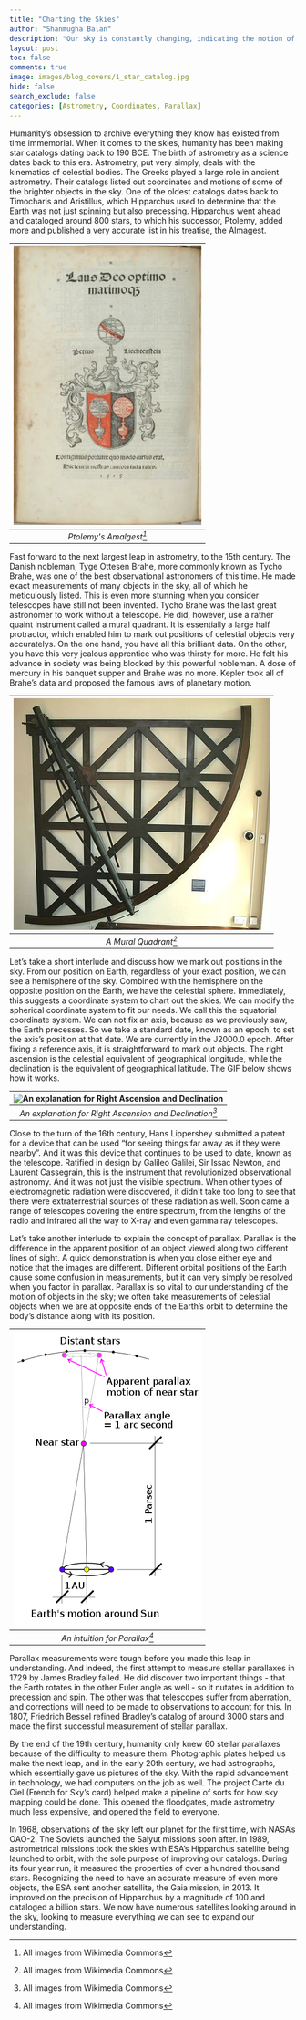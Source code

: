 ```yaml
---
title: "Charting the Skies"
author: "Shanmugha Balan"
description: "Our sky is constantly changing, indicating the motion of planets and stars. The study of where they're located and how they move around is called astrometry."
layout: post
toc: false
comments: true
image: images/blog_covers/1_star_catalog.jpg
hide: false
search_exclude: false
categories: [Astrometry, Coordinates, Parallax]
---
```


Humanity’s obsession to archive everything they know has existed from time immemorial. When it comes to the skies, humanity has been making star catalogs dating back to 190 BCE. The birth of astrometry as a science dates back to this era. Astrometry, put very simply, deals with the kinematics of celestial bodies. The Greeks played a large role in ancient astrometry. Their catalogs listed out coordinates and motions of some of the brighter objects in the sky. One of the oldest catalogs dates back to Timocharis and Aristillus, which Hipparchus used to determine that the Earth was not just spinning but also precessing. Hipparchus went ahead and cataloged around 800 stars, to which his successor, Ptolemy, added more and published a very accurate list in his treatise, the Almagest.

|![Ptolemy's Amalgest](https://raw.githubusercontent.com/TRAC-BITS-PILANI/blog/master/assets/blog/1_astrometry/ptolemy.png) | 
|:--:| 
| *Ptolemy's Amalgest[^1]* |

Fast forward to the next largest leap in astrometry, to the 15th century. The Danish nobleman, Tyge Ottesen Brahe, more commonly known as Tycho Brahe, was one of the best observational astronomers of this time. He made exact measurements of many objects in the sky, all of which he meticulously listed. This is even more stunning when you consider telescopes have still not been invented. Tycho Brahe was the last great astronomer to work without a telescope. He did, however, use a rather quaint instrument called a mural quadrant. It is essentially a large half protractor, which enabled him to mark out positions of celestial objects very accuratelys. On the one hand, you have all this brilliant data. On the other, you have this very jealous apprentice who was thirsty for more. He felt his advance in society was being blocked by this powerful nobleman. A dose of mercury in his banquet supper and Brahe was no more. Kepler took all of Brahe’s data and proposed the famous laws of planetary motion.

|![A Mural Quadrant](https://raw.githubusercontent.com/TRAC-BITS-PILANI/blog/master/assets/blog/1_astrometry/quadrant.png) | 
|:--:| 
| *A Mural Quadrant[^1]* |

Let’s take a short interlude and discuss how we mark out positions in the sky. From our position on Earth, regardless of your exact position, we can see a hemisphere of the sky. Combined with the hemisphere on the opposite position on the Earth, we have the celestial sphere. Immediately, this suggests a coordinate system to chart out the skies. We can modify the spherical coordinate system to fit our needs. We call this the equatorial coordinate system. We can not fix an axis, because as we previously saw, the Earth precesses. So we take a standard date, known as an epoch, to set the axis’s position at that date. We are currently in the J2000.0 epoch. After fixing a reference axis, it is straightforward to mark out objects. The right ascension is the celestial equivalent of geographical longitude, while the declination is the equivalent of geographical latitude. The GIF below shows how it works.

|![An explanation for Right Ascension and Declination](https://upload.wikimedia.org/wikipedia/commons/6/66/Ra_and_dec_demo_animation_small.gif)|
|:--:| 
| *An explanation for Right Ascension and Declination[^1]* |

Close to the turn of the 16th century, Hans Lippershey submitted a patent for a device that can be used “for seeing things far away as if they were nearby”. And it was this device that continues to be used to date, known as the telescope. Ratified in design by Galileo Galilei, Sir Issac Newton, and Laurent Cassegrain, this is the instrument that revolutionized observational astronomy. And it was not just the visible spectrum. When other types of electromagnetic radiation were discovered, it didn't take too long to see that there were extraterrestrial sources of these radiation as well. Soon came a range of telescopes covering the entire spectrum, from the lengths of the radio and infrared all the way to X-ray and even gamma ray telescopes.

Let’s take another interlude to explain the concept of parallax. Parallax is the difference in the apparent position of an object viewed along two different lines of sight. A quick demonstration is when you close either eye and notice that the images are different. Different orbital positions of the Earth cause some confusion in measurements, but it can very simply be resolved when you factor in parallax. Parallax is so vital to our understanding of the motion of objects in the sky; we often take measurements of celestial objects when we are at opposite ends of the Earth’s orbit to determine the body’s distance along with its position.

|![An intuition for Parallax](https://raw.githubusercontent.com/TRAC-BITS-PILANI/blog/master/assets/blog/1_astrometry/parallax.png) | 
|:--:| 
| *An intuition for Parallax[^1]* |

Parallax measurements were tough before you made this leap in understanding. And indeed, the first attempt to measure stellar parallaxes in 1729 by James Bradley failed. He did discover two important things - that the Earth rotates in the other Euler angle as well - so it nutates in addition to precession and spin. The other was that telescopes suffer from aberration, and corrections will need to be made to observations to account for this. In 1807, Friedrich Bessel refined Bradley’s catalog of around 3000 stars and made the first successful measurement of stellar parallax.

By the end of the 19th century, humanity only knew 60 stellar parallaxes because of the difficulty to measure them. Photographic plates helped us make the next leap, and in the early 20th century, we had astrographs, which essentially gave us pictures of the sky. With the rapid advancement in technology, we had computers on the job as well. The project Carte du Ciel (French for Sky’s card) helped make a pipeline of sorts for how sky mapping could be done. This opened the floodgates, made astrometry much less expensive, and opened the field to everyone.

In 1968, observations of the sky left our planet for the first time, with NASA’s OAO-2. The Soviets launched the Salyut missions soon after. In 1989, astrometrical missions took the skies with ESA’s Hipparchus satellite being launched to orbit, with the sole purpose of improving our catalogs. During its four year run, it measured the properties of over a hundred thousand stars. Recognizing the need to have an accurate measure of even more objects, the ESA sent another satellite, the Gaia mission, in 2013. It improved on the precision of Hipparchus by a magnitude of 100 and cataloged a billion stars. We now have numerous satellites looking around in the sky, looking to measure everything we can see to expand our understanding.  

[^1]: All images from Wikimedia Commons

